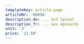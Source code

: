 ```yaml
---
templateKey: article-page
articleNr: '60036'
description_de: ... mit Spinat
description_fr: ... aux épinards
unit: '3'
price: '11.50'
---
```


